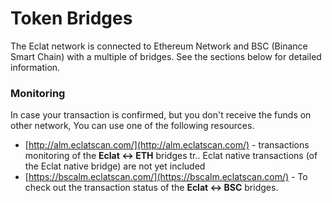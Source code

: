 # Token Bridges

The Eclat network is connected to Ethereum Network and BSC \(Binance Smart Chain\) with a multiple of bridges. See the sections below for detailed information.

### Monitoring

In case your transaction is confirmed, but you don't receive the funds on other network, You can use one of the following resources.

* [http://alm.eclatscan.com/](http://alm.eclatscan.com/) - transactions monitoring of the **Eclat &lt;-&gt; ETH** bridges tr.. Eclat native transactions \(of the Eclat native bridge\) are not yet included
* [https://bscalm.eclatscan.com/](https://bscalm.eclatscan.com/) - To check out the transaction status of the **Eclat &lt;-&gt; BSC** bridges.

